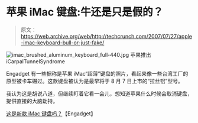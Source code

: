 # 苹果 iMac 键盘:牛还是只是假的？

> 原文：<https://web.archive.org/web/http://techcrunch.com/2007/07/27/apple-imac-keyboard-bull-or-just-fake/>

![imac_brushed_aluminum_keyboard_full-440.jpg](img/62987192a621eccb1a776e67229c0123.png)
苹果推出 iCarpalTunnelSyndrome

Engadget 有一些据称是苹果 iMac“超薄”键盘的照片，看起来像一些台湾工厂的原型被卡车碾过。这款键盘被认为是最早将于 8 月 7 日上市的“拉丝铝”型号。

我认为这是胡说八道，但继续盯着它看一会儿，想知道苹果什么时候会取消键盘，提供直接的大脑劫持。

[这是新款 iMac 键盘吗？](https://web.archive.org/web/20151102211929/http://www.engadget.com/2007/07/27/is-this-the-new-imac-keyboard/)【Engadget】